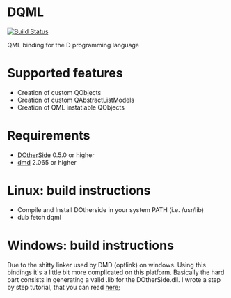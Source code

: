 # DQML
[![Build Status](https://travis-ci.org/filcuc/dqml.svg?branch=master)](https://travis-ci.org/filcuc/DQml)

QML binding for the D programming language

# Supported features
* Creation of custom QObjects
* Creation of custom QAbstractListModels
* Creation of QML instatiable QObjects

# Requirements
* [DOtherSide](https://github.com/filcuc/DOtherSide) 0.5.0 or higher
* [dmd](http://dlang.org/download.html#dmd) 2.065 or higher

# Linux: build instructions
* Compile and Install DOtherside in your system PATH (i.e. /usr/lib)
* dub fetch dqml

# Windows: build instructions
Due to the shitty linker used by DMD (optlink) on windows.
Using this bindings it's a little bit more complicated on this platform.
Basically the hard part consists in generating a valid .lib for the DOtherSide.dll.
I wrote a step by step tutorial, that you can read [here](https://github.com/filcuc/dqml/blob/master/WindowsUsage.md);
